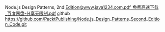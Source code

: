 Node.js Design Patterns, 2nd Edition@www.java1234.com.pdf_免费高速下载_百度网盘-分享无限制.pdf
github
https://github.com/PacktPublishing/Node.js_Design_Patterns_Second_Edition_Code.git 

